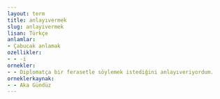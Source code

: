 ```yaml
---
layout: term
title: anlayıvermek
slug: anlayivermek
lisan: Türkçe
anlamlar:
- Çabucak anlamak
ozellikler:
- - -i
ornekler:
- - Diplomatça bir ferasetle söylemek istediğini anlayıveriyordum.
orneklerkaynak:
- - Aka Gündüz
---
```


